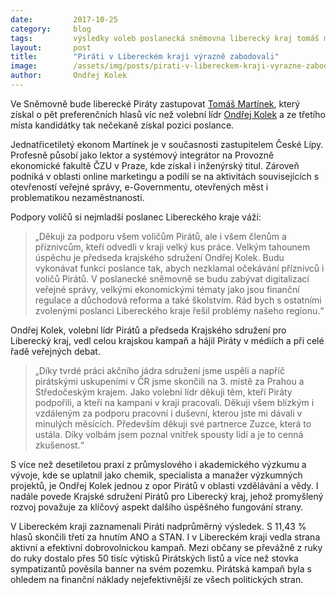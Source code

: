 ```yaml
---
date:         2017-10-25
category:     blog
tags:         výsledky voleb poslanecká sněmovna liberecký kraj tomáš martínek poslancem
layout:       post
title:        "Piráti v Libereckém kraji výrazně zabodovali" 
image:        /assets/img/posts/pirati-v-libereckem-kraji-vyrazne-zabodovali.jpg
author:       Ondřej Kolek
---
```


Ve Sněmovně bude liberecké Piráty zastupovat [Tomáš Martínek](/lide/tomas-martinek/), který získal o pět preferenčních hlasů víc než volební lídr [Ondřej Kolek](/lide/ondrej-kolek/) a ze třetího místa kandidátky tak nečekaně získal pozici poslance.

Jednatřicetiletý ekonom Martínek je v současnosti zastupitelem České Lípy. Profesně působí jako lektor a systémový integrátor na Provozně ekonomické fakultě ČZU v Praze, kde získal i inženýrský titul. Zároveň podniká v oblasti online marketingu a podílí se na aktivitách souvisejících s otevřeností veřejné správy, e-Governmentu, otevřených měst i problematikou nezaměstnanosti.

Podpory voličů si nejmladší poslanec Libereckého kraje váží: 

> „Děkuji za podporu všem voličům Pirátů, ale i všem členům a příznivcům, kteří odvedli v kraji velký kus práce. Velkým tahounem úspěchu je předseda krajského sdružení Ondřej Kolek. Budu vykonávat funkci poslance tak, abych nezklamal očekávání příznivců i voličů Pirátů. V poslanecké sněmovně se budu zabývat digitalizací veřejné správy, velkými ekonomickými tématy jako jsou finanční regulace a důchodová reforma a také školstvím. Rád bych s ostatními zvolenými poslanci Libereckého kraje řešil problémy našeho regionu.“ 

Ondřej Kolek, volební lídr Pirátů a předseda Krajského sdružení pro Liberecký kraj, vedl celou krajskou kampaň a hájil Piráty v médiích a při celé řadě veřejných debat. 

> „Díky tvrdé práci akčního jádra sdružení jsme uspěli a napříč pirátskými uskupeními v ČR jsme skončili na 3. místě za Prahou a Středočeským krajem.  Jako volební lídr děkuji těm, kteří Piráty podpořili, a kteří na kampani v kraji pracovali. Děkuji všem blízkým i vzdáleným za podporu pracovní i duševní, kterou jste mi dávali v minulých měsících. Především děkuji své partnerce Zuzce, která to ustála. Díky volbám jsem poznal vnitřek spousty lidí a je to cenná zkušenost.“

S více než desetiletou praxí z průmyslového i akademického výzkumu a vývoje, kde se uplatnil jako chemik, specialista a manažer výzkumných projektů, je Ondřej Kolek jednou z opor Pirátů v oblasti vzdělávání a vědy. I nadále povede Krajské sdružení Pirátů pro Liberecký kraj, jehož promyšlený rozvoj považuje za klíčový aspekt dalšího úspěšného fungování strany.

V Libereckém kraji zaznamenali Piráti nadprůměrný výsledek. S 11,43 % hlasů skončili třetí za hnutím ANO a STAN. I v Libereckém kraji vedla strana aktivní a efektivní dobrovolnickou kampaň. Mezi občany se převážně z ruky do ruky dostalo přes 50 tisíc výtisků Pirátských listů a více než stovka sympatizantů pověsila banner na svém pozemku. Pirátská kampaň byla s ohledem na finanční náklady nejefektivnější ze všech politických stran.
